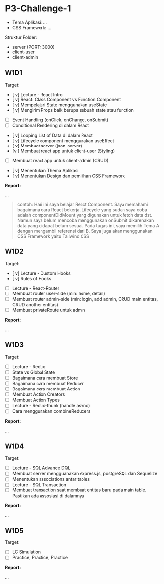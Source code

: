 # P3-Challenge-1

- Tema Aplikasi: ...
- CSS Framework: ...

Struktur Folder:

- server (PORT: 3000)
- client-user
- client-admin

## W1D1

Target:

- [ v] Lecture - React Intro
- [ v] React: Class Component vs Function Component
- [ v] Mempelajari State menggunakan useState
- [ v] Mengirim Props baik berupa sebuah state atau function
- [ ] Event Handling (onClick, onChange, onSubmit)
- [ ] Conditional Rendering di dalam React
- [ v] Looping List of Data di dalam React
- [ v] Lifecycle component menggunakan useEffect
- [ v] Membuat server (json-server)
- [v ] Membuat react app untuk client-user (Styling)
- [ ] Membuat react app untuk client-admin (CRUD)
- [ v] Menentukan Thema Aplikasi
- [ v] Menentukan Design dan pemilihan CSS Framework

**Report:**

...

> contoh: Hari ini saya belajar React Component. Saya memahami bagaimana cara React bekerja. Lifecycle yang sudah saya coba adalah componentDidMount yang digunakan untuk fetch data dst. Namun saya belum mencoba menggunakan onSubmit dikarenakan data yang didapat belum sesuai.
> Pada tugas ini, saya memilih Tema A dengan mengambil referensi dari B. Saya juga akan menggunakan CSS Framework yaitu Tailwind CSS

## W1D2

Target:

- [ v] Lecture - Custom Hooks
- [ v] Rules of Hooks
- [ ] Lecture - React-Router
- [ ] Membuat router user-side (min: home, detail)
- [ ] Membuat router admin-side (min: login, add admin, CRUD main entitas, CRUD another entitas)
- [ ] Membuat privateRoute untuk admin

**Report:**

...

## W1D3

Target:

- [ ] Lecture - Redux
- [ ] State vs Global State
- [ ] Bagaimana cara membuat Store
- [ ] Bagaimana cara membuat Reducer
- [ ] Bagaimana cara membuat Action
- [ ] Membuat Action Creators
- [ ] Membuat Action Types
- [ ] Lecture - Redux-thunk (handle async)
- [ ] Cara menggunakan combineReducers

**Report:**

...

## W1D4

Target:

- [ ] Lecture - SQL Advance DQL
- [ ] Membuat server mengguanakan express.js, postgreSQL dan Sequelize
- [ ] Menentukan associations antar tables
- [ ] Lecture - SQL Transaction
- [ ] Membuat transaction saat membuat entitas baru pada main table. Pastikan ada assosiasi di dalamnya

**Report:**

...

## W1D5

Target:

- [ ] LC Simulation
- [ ] Practice, Practice, Practice

**Report:**

...
